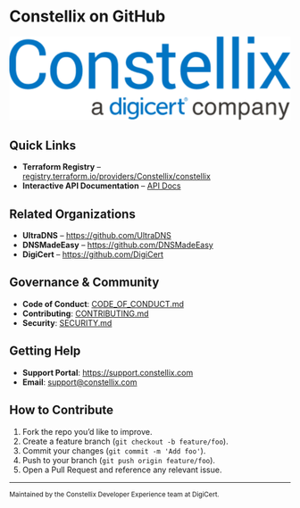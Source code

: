 # Constellix on GitHub

![Constellix Logo](https://raw.githubusercontent.com/Constellix/.github/main/img/constellix_logo.svg)

## Quick Links

- **Terraform Registry** – [registry.terraform.io/providers/Constellix/constellix](https://registry.terraform.io/providers/Constellix/constellix/latest/docss)  
- **Interactive API Documentation** – [API Docs](https://api-docs.constellix.com/)  

## Related Organizations

- **UltraDNS**      – https://github.com/UltraDNS
- **DNSMadeEasy**   – https://github.com/DNSMadeEasy  
- **DigiCert**      – https://github.com/DigiCert  

## Governance & Community

- **Code of Conduct**: [CODE_OF_CONDUCT.md](https://github.com/Constellix/.github/blob/master/CODE_OF_CONDUCT.md)  
- **Contributing**: [CONTRIBUTING.md](https://github.com/Constellix/.github/blob/master/CONTRIBUTING.md)  
- **Security**: [SECURITY.md](https://github.com/Constellix/.github/blob/master/SECURITY.md)  

## Getting Help

- **Support Portal**: https://support.constellix.com
- **Email**: support@constellix.com 

## How to Contribute

1. Fork the repo you’d like to improve.  
2. Create a feature branch (`git checkout -b feature/foo`).  
3. Commit your changes (`git commit -m 'Add foo'`).  
4. Push to your branch (`git push origin feature/foo`).  
5. Open a Pull Request and reference any relevant issue.

---

<sup>Maintained by the Constellix Developer Experience team at DigiCert.</sup>